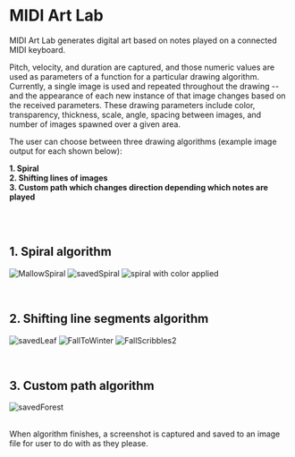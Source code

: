 # MIDI Art Lab

MIDI Art Lab generates digital art based on notes played on a connected MIDI keyboard.

Pitch, velocity, and duration are captured, and those numeric values are used as parameters of a function for a particular drawing algorithm.  Currently, a single image is used and repeated throughout the drawing -- and the appearance of each new instance of that image changes based on the received parameters.  These drawing parameters include color, transparency, thickness, scale, angle, spacing between images, and number of images spawned over a given area.

The user can choose between three drawing algorithms (example image output for each shown below):

**1. Spiral**  
**2. Shifting lines of images**  
**3. Custom path which changes direction depending which notes are played**

<br>
<br>


## 1. Spiral algorithm

![MallowSpiral](https://user-images.githubusercontent.com/21164488/166621617-1f49b3e6-6c8b-497f-a54a-0b312dd0e85a.PNG)
![savedSpiral](https://user-images.githubusercontent.com/21164488/158470652-236f165b-4780-4b85-8750-11c1b5a39316.png)
![spiral with color applied](https://user-images.githubusercontent.com/21164488/166621645-144c8c95-7e52-427c-ba28-a86b02edf6ab.PNG)


<br>

## 2. Shifting line segments algorithm

![savedLeaf](https://user-images.githubusercontent.com/21164488/158470676-e7656b5a-23a3-4fd9-a53b-937ac6638fa7.png)
![FallToWinter](https://user-images.githubusercontent.com/21164488/166621433-003fc733-64fb-4438-9789-5b2263b28b73.PNG)
![FallScribbles2](https://user-images.githubusercontent.com/21164488/166621508-1b4db954-0252-430d-ae41-3541f612f6a2.PNG)

<br>

## 3. Custom path algorithm

![savedForest](https://user-images.githubusercontent.com/21164488/158470692-dbd2fb12-0fde-47c8-9499-5f3c334c9055.png)

<br>
When algorithm finishes, a screenshot is captured and saved to an image file for user to do with as they please.
